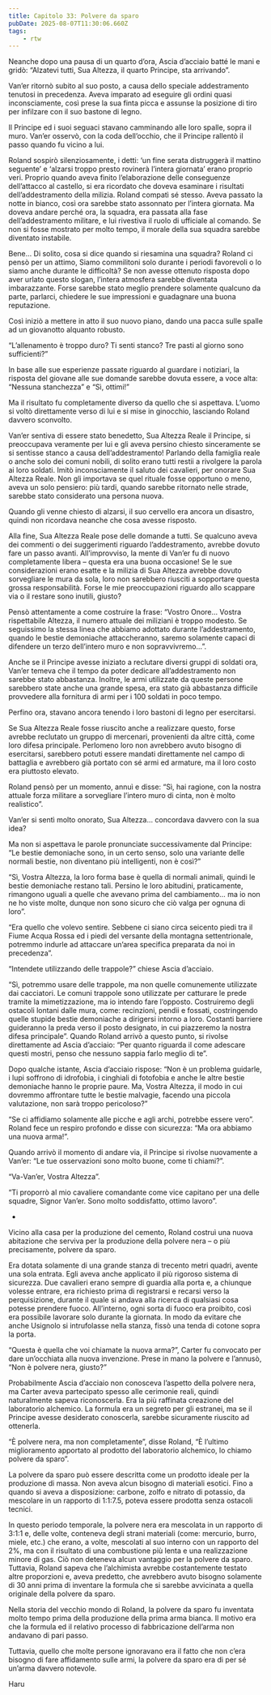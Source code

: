 ```yaml
---
title: Capitolo 33: Polvere da sparo
pubDate: 2025-08-07T11:30:06.660Z
tags:
    - rtw
---
```



Neanche dopo una pausa di un quarto d’ora, Ascia d’acciaio batté le mani e gridò: “Alzatevi tutti, Sua Altezza, il quarto Principe, sta arrivando”.


Van’er ritornò subito al suo posto, a causa dello speciale addestramento tenutosi in precedenza. Aveva imparato ad eseguire gli ordini quasi inconsciamente, così prese la sua finta picca e assunse la posizione di tiro per infilzare con il suo bastone di legno.


Il Principe ed i suoi seguaci stavano camminando alle loro spalle, sopra il muro. Van’er osservò, con la coda dell’occhio, che il Principe rallentò il passo quando fu vicino a lui.


Roland sospirò silenziosamente, i detti: ‘un fine serata distruggerà il mattino seguente’ e ‘alzarsi troppo presto rovinerà l’intera giornata’ erano proprio veri. Proprio quando aveva finito l’elaborazione delle conseguenze dell’attacco al castello, si era ricordato che doveva esaminare i risultati dell’addestramento della milizia. Roland compatì sé stesso. Aveva passato la notte in bianco, così ora sarebbe stato assonnato per l’intera giornata. Ma doveva andare perché ora, la squadra, era passata alla fase dell’addestramento militare, e lui rivestiva il ruolo di ufficiale al comando. Se non si fosse mostrato per molto tempo, il morale della sua squadra sarebbe diventato instabile.


Bene… Di solito, cosa si dice quando si riesamina una squadra? Roland ci pensò per un attimo, Siamo commilitoni solo durante i periodi favorevoli o lo siamo anche durante le difficoltà?  Se non avesse ottenuto risposta dopo aver urlato questo slogan, l’intera atmosfera sarebbe diventata imbarazzante. Forse sarebbe stato meglio prendere solamente qualcuno da parte, parlarci, chiedere le sue impressioni e guadagnare una buona reputazione.


Così iniziò a mettere in atto il suo nuovo piano, dando una pacca sulle spalle ad un giovanotto alquanto robusto.


“L’allenamento è troppo duro? Ti senti stanco? Tre pasti al giorno sono sufficienti?”


In base alle sue esperienze passate riguardo al guardare i notiziari, la risposta del giovane alle sue domande sarebbe dovuta essere, a voce alta: “Nessuna stanchezza” e “Sì, ottimi!”


Ma il risultato fu completamente diverso da quello che si aspettava. L’uomo si voltò direttamente verso di lui e si mise in ginocchio, lasciando Roland davvero sconvolto.


Van’er sentiva di essere stato benedetto, Sua Altezza Reale il Principe, si preoccupava veramente per lui e gli aveva persino chiesto sinceramente se si sentisse stanco a causa dell’addestramento! Parlando della famiglia reale o anche solo dei comuni nobili, di solito erano tutti restii a rivolgere la parola ai loro soldati. Imitò inconsciamente il saluto dei cavalieri, per onorare Sua Altezza Reale. Non gli importava se quel rituale fosse opportuno o meno, aveva un solo pensiero: più tardi, quando sarebbe ritornato nelle strade, sarebbe stato considerato una persona nuova.


Quando gli venne chiesto di alzarsi, il suo cervello era ancora un disastro, quindi non ricordava neanche che cosa avesse risposto.


Alla fine, Sua Altezza Reale pose delle domande a tutti. Se qualcuno aveva dei commenti o dei suggerimenti riguardo l’addestramento, avrebbe dovuto fare un passo avanti. All’improvviso, la mente di Van’er fu di nuovo completamente libera – questa era una buona occasione! Se le sue considerazioni erano esatte e la milizia di Sua Altezza avrebbe dovuto sorvegliare le mura da sola, loro non sarebbero riusciti a sopportare questa grossa responsabilità. Forse le mie preoccupazioni riguardo allo scappare via o il restare sono inutili, giusto?


Pensò attentamente a come costruire la frase: “Vostro Onore… Vostra rispettabile Altezza, il numero attuale dei miliziani è troppo modesto. Se seguissimo la stessa linea che abbiamo adottato durante l’addestramento, quando le bestie demoniache attaccheranno, saremo solamente capaci di difendere un terzo dell’intero muro e non sopravvivremo…”.


Anche se il Principe avesse iniziato a reclutare diversi gruppi di soldati ora, Van’er temeva che il tempo da poter dedicare all’addestramento non sarebbe stato abbastanza. Inoltre, le armi utilizzate da queste persone sarebbero state anche una grande spesa, era stato già abbastanza difficile provvedere alla fornitura di armi per i 100 soldati in poco tempo.


Perfino ora, stavano ancora tenendo i loro bastoni di legno per esercitarsi.


Se Sua Altezza Reale fosse riuscito anche a realizzare questo, forse avrebbe reclutato un gruppo di mercenari, provenienti da altre città, come loro difesa principale. Perlomeno loro non avrebbero avuto bisogno di esercitarsi, sarebbero potuti essere mandati direttamente nel campo di battaglia e avrebbero già portato con sé armi ed armature, ma il loro costo era piuttosto elevato.


Roland pensò per un momento, annuì e disse: “Sì, hai ragione, con la nostra attuale forza militare a sorvegliare l’intero muro di cinta, non è molto realistico”.


Van’er si sentì molto onorato, Sua Altezza… concordava davvero con la sua idea?


Ma non si aspettava le parole pronunciate successivamente dal Principe: “Le bestie demoniache sono, in un certo senso, solo una variante delle normali bestie, non diventano più intelligenti, non è così?”


“Sì, Vostra Altezza, la loro forma base è quella di normali animali, quindi le bestie demoniache restano tali. Persino le loro abitudini, praticamente, rimangono uguali a quelle che avevano prima del cambiamento… ma io non ne ho viste molte, dunque non sono sicuro che ciò valga per ognuna di loro”.


“Era quello che volevo sentire. Sebbene ci siano circa seicento piedi tra il Fiume Acqua Rossa ed i piedi del versante della montagna settentrionale, potremmo indurle ad attaccare un’area specifica preparata da noi in precedenza”.


“Intendete utilizzando delle trappole?” chiese Ascia d’acciaio.


“Sì, potremmo usare delle trappole, ma non quelle comunemente utilizzate dai cacciatori. Le comuni trappole sono utilizzate per catturare le prede tramite la mimetizzazione, ma io intendo fare l’opposto. Costruiremo degli ostacoli lontani dalle mura, come: recinzioni, pendii e fossati, costringendo quelle stupide bestie demoniache a dirigersi intorno a loro. Costanti barriere guideranno la preda verso il posto designato, in cui piazzeremo la nostra difesa principale”. Quando Roland arrivò a questo punto, si rivolse direttamente ad Ascia d’acciaio: “Per quanto riguarda il come adescare questi mostri, penso che nessuno sappia farlo meglio di te”.


Dopo qualche istante, Ascia d’acciaio rispose: “Non è un problema guidarle, i lupi soffrono di idrofobia, i cinghiali di fotofobia e anche le altre bestie demoniache hanno le proprie paure. Ma, Vostra Altezza, il modo in cui dovremmo affrontare tutte le bestie malvagie, facendo una piccola valutazione, non sarà troppo pericoloso?”


“Se ci affidiamo solamente alle picche e agli archi, potrebbe essere vero”. Roland fece un respiro profondo e disse con sicurezza: “Ma ora abbiamo una nuova arma!”.


Quando arrivò il momento di andare via, il Principe si rivolse nuovamente a Van’er: “Le tue osservazioni sono molto buone, come ti chiami?”.


“Va-Van’er, Vostra Altezza”.


“Ti proporrò al mio cavaliere comandante come vice capitano per una delle squadre, Signor Van’er. Sono molto soddisfatto, ottimo lavoro”.


*


Vicino alla casa per la produzione del cemento, Roland costruì una nuova abitazione che serviva per la produzione della polvere nera – o più precisamente, polvere da sparo.


Era dotata solamente di una grande stanza di trecento metri quadri, avente una sola entrata. Egli aveva anche applicato il più rigoroso sistema di sicurezza. Due cavalieri erano sempre di guardia alla porta e, a chiunque volesse entrare, era richiesto prima di registrarsi e recarsi verso la perquisizione, durante il quale si andava alla ricerca di qualsiasi cosa potesse prendere fuoco. All’interno, ogni sorta di fuoco era proibito, così era possibile lavorare solo durante la giornata. In modo da evitare che anche Usignolo si intrufolasse nella stanza, fissò una tenda di cotone sopra la porta.


“Questa è quella che voi chiamate la nuova arma?”, Carter fu convocato per dare un’occhiata alla nuova invenzione. Prese in mano la polvere e l’annusò, “Non è polvere nera, giusto?”


Probabilmente Ascia d’acciaio non conosceva l’aspetto della polvere nera, ma Carter aveva partecipato spesso alle cerimonie reali, quindi naturalmente sapeva riconoscerla. Era la più raffinata creazione del laboratorio alchemico. La formula era un segreto per gli estranei, ma se il Principe avesse desiderato conoscerla, sarebbe sicuramente riuscito ad ottenerla.


“Ѐ polvere nera, ma non completamente”, disse Roland, “Ѐ l’ultimo miglioramento apportato al prodotto del laboratorio alchemico, lo chiamo polvere da sparo”.


La polvere da sparo può essere descritta come un prodotto ideale per la produzione di massa. Non aveva alcun bisogno di materiali esotici. Fino a quando si aveva a disposizione: carbone, zolfo e nitrato di potassio, da mescolare in un rapporto di 1:1:7.5, poteva essere prodotta senza ostacoli tecnici.


In questo periodo temporale, la polvere nera era mescolata in un rapporto di 3:1:1 e, delle volte, conteneva degli strani materiali (come: mercurio, burro, miele, etc.) che erano, a volte, mescolati al suo interno con un rapporto del 2%, ma con il risultato di una combustione più lenta e una realizzazione minore di gas. Ciò non deteneva alcun vantaggio per la polvere da sparo. Tuttavia, Roland sapeva che l’alchimista avrebbe costantemente testato altre proporzioni e, aveva predetto, che avrebbero avuto bisogno solamente di 30 anni prima di inventare la formula che si sarebbe avvicinata a quella originale della polvere da sparo.


Nella storia del vecchio mondo di Roland, la polvere da sparo fu inventata molto tempo prima della produzione della prima arma bianca. Il motivo era che la formula ed il relativo processo di fabbricazione dell’arma non andavano di pari passo.


Tuttavia, quello che molte persone ignoravano era il fatto che non c’era bisogno di fare affidamento sulle armi, la polvere da sparo era di per sé un’arma davvero notevole.




Haru
                                


                                



